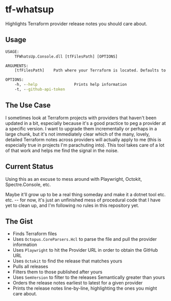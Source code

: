# tf-whatsup

Highlights Terraform provider release notes you should care about.

## Usage

```cmd
USAGE:
    TFWhatsUp.Console.dll [tfFilesPath] [OPTIONS]

ARGUMENTS:
    [tfFilesPath]    Path where your Terraform is located. Defaults to current directory

OPTIONS:
    -h, --help                Prints help information
    -t, --github-api-token
```

## The Use Case

I sometimes look at Terraform projects with providers that haven't been updated in a bit, especially because it's a good practice to peg a provider at a specific version. I want to upgrade them incrementally or perhaps in a large chunk, but it's not immediately clear which of the many, lovely, detailed Terraform notes across providers will actually apply to me (this is especially true in projects I'm parachuting into). This tool takes care of a lot of that work and helps me find the signal in the noise.

## Current Status

Using this as an excuse to mess around with Playwright, Octokit, Spectre.Console, etc.

Maybe it'll grow up to be a real thing someday and make it a dotnet tool etc. etc. -- for now, it's just an unfinished mess of procedural code that I have yet to clean up, and I'm following no rules in this repository yet.

## The Gist

* Finds Terraform files
* Uses `Octopus.CoreParsers.Hcl` to parse the file and pull the provider information
* Uses `Playwright` to hit the Provider URL in order to obtain the GitHub URL
* Uses `Octokit` to find the release that matches yours
* Pulls all releases
* Filters them to those published after yours
* Uses `SemVersion` to filter to the releases Semantically greater than yours
* Orders the release notes earliest to latest for a given provider
* Prints the release notes line-by-line, highlighting the ones you might care about.
